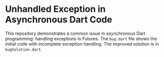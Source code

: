 # Unhandled Exception in Asynchronous Dart Code
This repository demonstrates a common issue in asynchronous Dart programming: handling exceptions in Futures. The `bug.dart` file shows the initial code with incomplete exception handling. The improved solution is in `bugSolution.dart`.